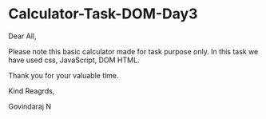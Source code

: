 # Calculator-Task-DOM-Day3

Dear All,

Please note this basic calculator made for task purpose only. In this task we have used css, JavaScript, DOM HTML.

Thank you for your valuable time.

Kind Reagrds,

Govindaraj N
